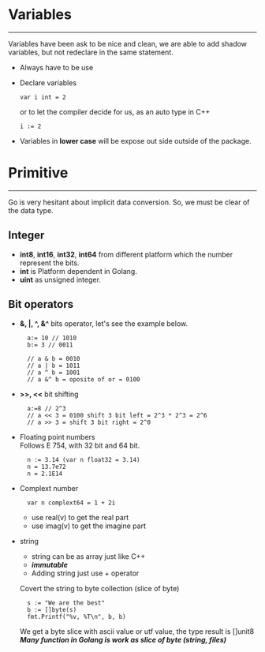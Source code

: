 # Variables
---
Variables have been ask to be nice and clean, we are able to add shadow variables, but not redeclare in the same statement.

- Always have to be use
- Declare variables

  ```
  var i int = 2
  ```
  or to let the compiler decide for us, as an auto type in C++
  
  ```
  i := 2
  ```
  
- Variables in **lower case** will be expose out side outside of the package.

# Primitive
---
Go is very hesitant about implicit data conversion. So, we must be clear of the data type.

## Integer 
- **int8**, **int16**, **int32**, **int64** from different platform which the number represent the bits.  
- **int** is Platform dependent in Golang.  
- **uint** as unsigned integer.  

## Bit operators
- **&, |, ^, &^** bits operator, let's see the example below.

  ```
    a:= 10 // 1010
    b:= 3 // 0011

    // a & b = 0010
    // a | b = 1011
    // a ^ b = 1001
    // a &^ b = oposite of or = 0100
  ```

- **>>, <<** bit shifting

  ```
    a:=8 // 2^3
    // a << 3 = 0100 shift 3 bit left = 2^3 * 2^3 = 2^6
    // a >> 3 = shift 3 bit right = 2^0
  ```

- Floating point numbers   
  Follows E 754, with 32 bit and 64 bit.
  
  ```
    n := 3.14 (var n float32 = 3.14)
    n = 13.7e72
    n = 2.1E14
  ```
  
- Complext number
  ```
    var n complext64 = 1 + 2i
  ```
  - use real(v) to get the real part
  - use imag(v) to get the imagine part

- string
  - string can be as array just like C++
  - ***immutable***
  - Adding string just use + operator   
  
  Covert the string to byte collection (slice of byte)
  ```
    s := "We are the best"
    b := []byte(s)
    fmt.Printf("%v, %T\n", b, b)
  ```
  
  We get a byte slice with ascii value or utf value, the type result is []unit8  
  ***Many function in Golang is work as slice of byte (string, files)***
  
